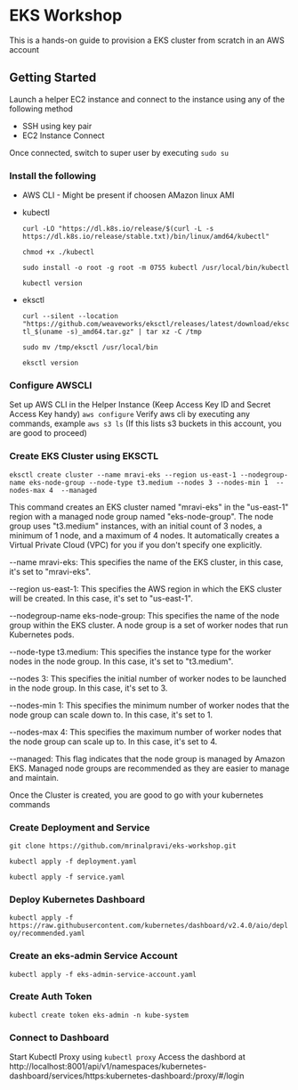 # EKS Workshop
This is a hands-on guide to provision a EKS cluster from scratch in an AWS account

## Getting Started
Launch a helper EC2 instance and connect to the instance using any of the following method
* SSH using key pair
* EC2 Instance Connect

Once connected, switch to super user by executing ```sudo su```

### Install the following

* AWS CLI - Might be present if choosen AMazon linux AMI
* kubectl
  
	```curl -LO "https://dl.k8s.io/release/$(curl -L -s https://dl.k8s.io/release/stable.txt)/bin/linux/amd64/kubectl"```

	```chmod +x ./kubectl```

  ```sudo install -o root -g root -m 0755 kubectl /usr/local/bin/kubectl```

  ```kubectl version```
* eksctl
  
  ```curl --silent --location "https://github.com/weaveworks/eksctl/releases/latest/download/eksctl_$(uname -s)_amd64.tar.gz" | tar xz -C /tmp```
  
	```sudo mv /tmp/eksctl /usr/local/bin```

	```eksctl version```

### Configure AWSCLI
Set up AWS CLI in the Helper Instance (Keep Access Key ID and Secret Access Key handy) ```aws configure```
Verify aws cli by executing any commands, example
	```aws s3 ls``` (If this lists s3 buckets in this account, you are good to proceed)

### Create EKS Cluster using EKSCTL
```
eksctl create cluster --name mravi-eks --region us-east-1 --nodegroup-name eks-node-group --node-type t3.medium --nodes 3 --nodes-min 1  --nodes-max 4  --managed
```
This command creates an EKS cluster named "mravi-eks" in the "us-east-1" region with a managed node group named "eks-node-group". The node group uses "t3.medium" instances, with an initial count of 3 nodes, a minimum of 1 node, and a maximum of 4 nodes. It automatically creates a Virtual Private Cloud (VPC) for you if you don't specify one explicitly.

--name mravi-eks: This specifies the name of the EKS cluster, in this case, it's set to "mravi-eks".

--region us-east-1: This specifies the AWS region in which the EKS cluster will be created. In this case, it's set to "us-east-1".

--nodegroup-name eks-node-group: This specifies the name of the node group within the EKS cluster. A node group is a set of worker nodes that run Kubernetes pods.

--node-type t3.medium: This specifies the instance type for the worker nodes in the node group. In this case, it's set to "t3.medium".

--nodes 3: This specifies the initial number of worker nodes to be launched in the node group. In this case, it's set to 3.

--nodes-min 1: This specifies the minimum number of worker nodes that the node group can scale down to. In this case, it's set to 1.

--nodes-max 4: This specifies the maximum number of worker nodes that the node group can scale up to. In this case, it's set to 4.

--managed: This flag indicates that the node group is managed by Amazon EKS. Managed node groups are recommended as they are easier to manage and maintain.

Once the Cluster is created, you are good to go with your kubernetes commands

### Create Deployment and Service
```git clone https://github.com/mrinalpravi/eks-workshop.git```

```kubectl apply -f deployment.yaml```

```kubectl apply -f service.yaml```


### Deploy Kubernetes Dashboard
```kubectl apply -f https://raw.githubusercontent.com/kubernetes/dashboard/v2.4.0/aio/deploy/recommended.yaml```
### Create an eks-admin Service Account
```kubectl apply -f eks-admin-service-account.yaml```
### Create Auth Token
```kubectl create token eks-admin -n kube-system```
### Connect to Dashboard
Start Kubectl Proxy using ```kubectl proxy```
Access the dashbord at http://localhost:8001/api/v1/namespaces/kubernetes-dashboard/services/https:kubernetes-dashboard:/proxy/#/login
